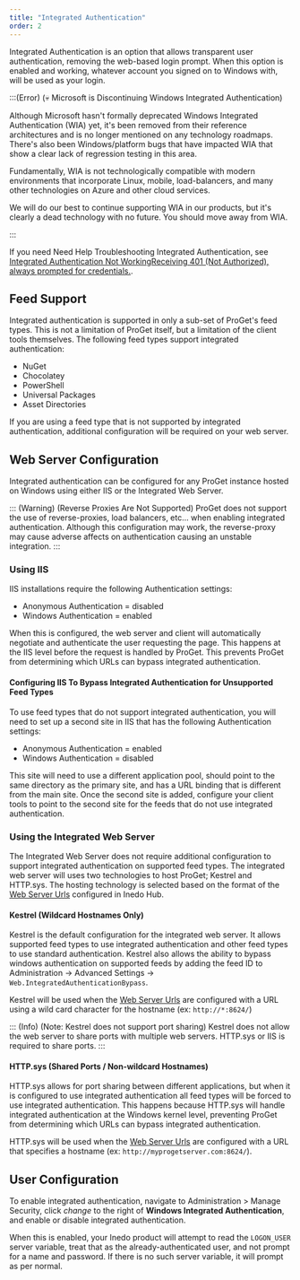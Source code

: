 ```yaml
---
title: "Integrated Authentication"
order: 2
---
```


Integrated Authentication is an option that allows transparent user authentication, removing the web-based login prompt. When this option is enabled and working, whatever account you signed on to Windows with, will be used as your login.

:::(Error) (💀  Microsoft is Discontinuing Windows Integrated Authentication)

Although Microsoft hasn't formally deprecated Windows Integrated Authentication (WIA) yet, it's been removed from their reference architectures and is no longer mentioned on any technology roadmaps. There's also been Windows/platform bugs that have impacted WIA that show a clear lack of regression testing in this area.

Fundamentally, WIA is not technologically compatible with modern environments that incorporate Linux, mobile, load-balancers, and many other technologies on Azure and other cloud services. 

We will do our best to continue supporting WIA in our products, but it's clearly a dead technology with no future. You should move away from WIA.

:::

If you need Need Help Troubleshooting Integrated Authentication, see [Integrated Authentication Not WorkingReceiving 401 (Not Authorized), always prompted for credentials.](/docs/installation/security-ldap-active-directory#authentication-not-working).
## Feed Support
Integrated authentication is supported in only a sub-set of ProGet's feed types.  This is not a limitation of ProGet itself, but a limitation of the client tools themselves.  The following feed types support integrated authentication:
- NuGet
- Chocolatey
- PowerShell
- Universal Packages
- Asset Directories

If you are using a feed type that is not supported by integrated authentication, additional configuration will be required on your web server.

## Web Server Configuration 
Integrated authentication can be configured for any ProGet instance hosted on Windows using either IIS or the Integrated Web Server.

::: (Warning) (Reverse Proxies Are Not Supported)
ProGet does not support the use of reverse-proxies, load balancers, etc... when enabling integrated authentication. Although this configuration may work, the reverse-proxy may cause adverse affects on authentication causing an unstable integration.
:::

### Using IIS
IIS installations require the following Authentication settings:
- Anonymous Authentication = disabled
- Windows Authentication = enabled

When this is configured, the web server and client will automatically negotiate and authenticate the user requesting the page.  This happens at the IIS level before the request is handled by ProGet.  This prevents ProGet from determining which URLs can bypass integrated authentication. 

#### Configuring IIS To Bypass Integrated Authentication for Unsupported Feed Types
To use feed types that do not support integrated authentication, you will need to set up a second site in IIS that has the following Authentication settings:
- Anonymous Authentication = enabled
- Windows Authentication = disabled

This site will need to use a different application pool, should point to the same directory as the primary site, and has a URL binding that is different from the main site.  Once the second site is added, configure your client tools to point to the second site for the feeds that do not use integrated authentication.

### Using the Integrated Web Server
The Integrated Web Server does not require additional configuration to support integrated authentication on supported feed types.  The integrated web server will uses two technologies to host ProGet; Kestrel and HTTP.sys.  The hosting technology is selected based on the format of the [Web Server Urls](/docs/installation/windows/inedohub-configure-products#configuration-tab) configured in Inedo Hub.  

#### Kestrel (Wildcard Hostnames Only)
Kestrel is the default configuration for the integrated web server.  It allows supported feed types to use integrated authentication and other feed types to use standard authentication.  Kestrel also allows the ability to bypass windows authentication on supported feeds by adding the feed ID to Administration -> Advanced Settings -> `Web.IntegratedAuthenticationBypass`.

Kestrel will be used when the [Web Server Urls](/docs/installation/windows/inedohub-configure-products#configuration-tab) are configured with a URL using a wild card character for the hostname (ex: `http://*:8624/`)

::: (Info) (Note: Kestrel does not support port sharing)
Kestrel does not allow the web server to share ports with multiple web servers.  HTTP.sys or IIS is required to share ports.
:::

#### HTTP.sys (Shared Ports / Non-wildcard Hostnames)

HTTP.sys allows for port sharing between different applications, but when it is configured to use integrated authentication all feed types will be forced to use integrated authentication.  This happens because HTTP.sys will handle integrated authentication at the Windows kernel level, preventing ProGet from determining which URLs can bypass integrated authentication. 

HTTP.sys will be used when the [Web Server Urls](/docs/installation/windows/inedohub-configure-products#configuration-tab) are configured with a URL that specifies a hostname (ex: `http://myprogetserver.com:8624/`).


## User Configuration

To enable integrated authentication, navigate to Administration > Manage Security, click *change* to the right of **Windows Integrated Authentication**, and enable or disable integrated authentication.  

When this is enabled, your Inedo product will attempt to read the `LOGON_USER` server variable, treat that as the already-authenticated user, and not prompt for a name and password. If there is no such server variable, it will prompt as per normal.
